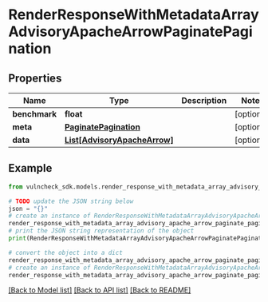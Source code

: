 # RenderResponseWithMetadataArrayAdvisoryApacheArrowPaginatePagination


## Properties

Name | Type | Description | Notes
------------ | ------------- | ------------- | -------------
**benchmark** | **float** |  | [optional] 
**meta** | [**PaginatePagination**](PaginatePagination.md) |  | [optional] 
**data** | [**List[AdvisoryApacheArrow]**](AdvisoryApacheArrow.md) |  | [optional] 

## Example

```python
from vulncheck_sdk.models.render_response_with_metadata_array_advisory_apache_arrow_paginate_pagination import RenderResponseWithMetadataArrayAdvisoryApacheArrowPaginatePagination

# TODO update the JSON string below
json = "{}"
# create an instance of RenderResponseWithMetadataArrayAdvisoryApacheArrowPaginatePagination from a JSON string
render_response_with_metadata_array_advisory_apache_arrow_paginate_pagination_instance = RenderResponseWithMetadataArrayAdvisoryApacheArrowPaginatePagination.from_json(json)
# print the JSON string representation of the object
print(RenderResponseWithMetadataArrayAdvisoryApacheArrowPaginatePagination.to_json())

# convert the object into a dict
render_response_with_metadata_array_advisory_apache_arrow_paginate_pagination_dict = render_response_with_metadata_array_advisory_apache_arrow_paginate_pagination_instance.to_dict()
# create an instance of RenderResponseWithMetadataArrayAdvisoryApacheArrowPaginatePagination from a dict
render_response_with_metadata_array_advisory_apache_arrow_paginate_pagination_from_dict = RenderResponseWithMetadataArrayAdvisoryApacheArrowPaginatePagination.from_dict(render_response_with_metadata_array_advisory_apache_arrow_paginate_pagination_dict)
```
[[Back to Model list]](../README.md#documentation-for-models) [[Back to API list]](../README.md#documentation-for-api-endpoints) [[Back to README]](../README.md)


